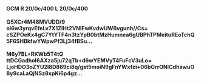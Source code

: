 #### GCM R 20/0c/400 L 20/0c/400
**Q5XCr4M48MVUDD/9**<br/>**oi6w3yrqvEfeLv7X1ZiHt2VNIFwKvdwUWBvgunh//Cs=**<br/>**cSZPOeKx4gC7YtYTF4n3tzYpB0btMzHumnea6gUBPhTPMeituREoTchQ5F6SHBkfwYWpwPf3Lj34fBSu...**<br/><br/>
**M6y7BL+RKWb5T4tQ**<br/>**ttDCGadhol6AXza5ju72qTb+d6wYEMVyT4FuFcV3uLo=**<br/>**LjoHDO3oZYU2I8D869ci8q/gst5moiN9gFnYWxfzi+06bGrrONICdhawuO8y9caLaQjNSz8xpKi6p4gz...**